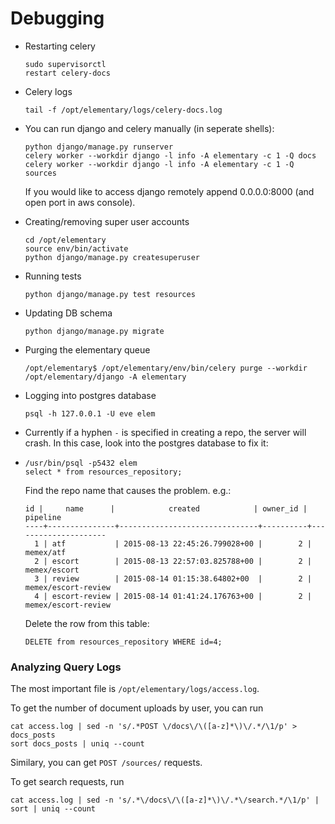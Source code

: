 # Debugging

*   Restarting celery
    ```
    sudo supervisorctl
    restart celery-docs
    ```
*   Celery logs
    ```
    tail -f /opt/elementary/logs/celery-docs.log
    ```

*   You can run django and celery manually (in seperate shells):
    ```
    python django/manage.py runserver
    celery worker --workdir django -l info -A elementary -c 1 -Q docs
    celery worker --workdir django -l info -A elementary -c 1 -Q sources
    ```
    If you would like to access django remotely append 0.0.0.0:8000
    (and open port in aws console).

*   Creating/removing super user accounts

    ```
    cd /opt/elementary
    source env/bin/activate
    python django/manage.py createsuperuser
    ```

*   Running tests

    ```
    python django/manage.py test resources
    ```

*   Updating DB schema

    ```
    python django/manage.py migrate
    ```
*   Purging the elementary queue
    ```
    /opt/elementary$ /opt/elementary/env/bin/celery purge --workdir /opt/elementary/django -A elementary
    ```
    
*   Logging into postgres database
    ```
    psql -h 127.0.0.1 -U eve elem
    ```

* Currently if a hyphen `-` is specified in creating a repo, the server will crash. In this case, look into the postgres database to fix it:
* 
    ```
    /usr/bin/psql -p5432 elem
    select * from resources_repository;
    ```

    Find the repo name that causes the problem. e.g.:

    ```
    id |     name      |            created            | owner_id |      pipeline
    ----+---------------+-------------------------------+----------+---------------------
      1 | atf           | 2015-08-13 22:45:26.799028+00 |        2 | memex/atf
      2 | escort        | 2015-08-13 22:57:03.825788+00 |        2 | memex/escort
      3 | review        | 2015-08-14 01:15:38.64802+00  |        2 | memex/escort-review
      4 | escort-review | 2015-08-14 01:41:24.176763+00 |        2 | memex/escort-review
    ```
    
    Delete the row from this table:
    
    ```
    DELETE from resources_repository WHERE id=4;
    ```

### Analyzing Query Logs

The most important file is ```/opt/elementary/logs/access.log```.

To get the number of document uploads by user, you can run
```
cat access.log | sed -n 's/.*POST \/docs\/\([a-z]*\)\/.*/\1/p' > docs_posts
sort docs_posts | uniq --count
```

Similary, you can get ```POST /sources/``` requests.

To get search requests, run
```
cat access.log | sed -n 's/.*\/docs\/\([a-z]*\)\/.*\/search.*/\1/p' | sort | uniq --count
```